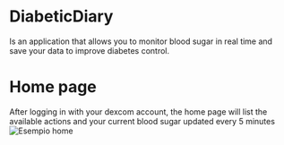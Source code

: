 # DiabeticDiary

Is an application that allows you to monitor blood sugar in real time and save your data to improve diabetes control.

# Home page

After logging in with your dexcom account, the home page will list the available actions and your current blood sugar updated every 5 minutes
![Esempio home](https://github.com/gianfra097/DiabeticDiary/assets/82977399/25113ede-f8c5-4f3c-a452-81323bb8a599)
